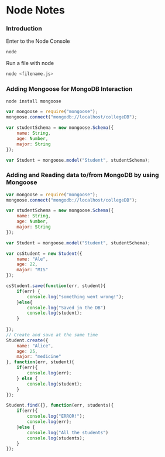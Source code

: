 # Node Notes

### Introduction

Enter to the Node Console
```bash
node
```
Run a file with node
```bash
node <filename.js>
```


### Adding Mongoose for MongoDB Interaction

```bash
node install mongoose
```

```javascript
var mongoose = require("mongoose");
mongoose.connect("mongodb://localhost/collegeDB");

var studentSchema = new mongoose.Schema({
    name: String,
    age: Number,
    major: String
});

var Student = mongoose.model("Student", studentSchema);

```

### Adding and Reading data to/from MongoDB by using Mongoose

```javascript
var mongoose = require("mongoose");
mongoose.connect("mongodb://localhost/collegeDB");

var studentSchema = new mongoose.Schema({
    name: String,
    age: Number,
    major: String
});

var Student = mongoose.model("Student", studentSchema);

var csStudent = new Student({
    name: "Ale",
    age: 22,
    major: "MIS"
});

csStudent.save(function(err, student){
    if(err) {
        console.log("something went wrong!");
    }else{
        console.log("Saved in the DB")
        console.log(student);
    }
    
});
// Create and save at the same time
Student.create({
    name: "Alice",
    age: 25,
    major: "medicine"
}, function(err, student){
    if(err){
        console.log(err);
    } else {
        console.log(student);
    }
});

Student.find({}, function(err, students){
    if(err){
        console.log("ERROR!");
        console.log(err);
    }else {
        console.log("All the students")
        console.log(students);
    }
});
```